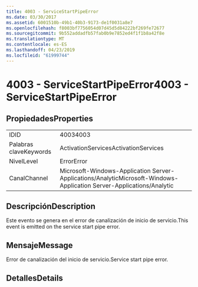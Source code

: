 ```yaml
---
title: 4003 - ServiceStartPipeError
ms.date: 03/30/2017
ms.assetid: 6001510b-49b1-40b3-9173-de1f0031a8e7
ms.openlocfilehash: f8003bf7756054d07d45d5d84222bf269fe72677
ms.sourcegitcommit: 9b552addadfb57fab0b9e7852ed4f1f1b8a42f8e
ms.translationtype: MT
ms.contentlocale: es-ES
ms.lasthandoff: 04/23/2019
ms.locfileid: "61999744"
---
```

# <a name="4003---servicestartpipeerror"></a><span data-ttu-id="152c3-102">4003 - ServiceStartPipeError</span><span class="sxs-lookup"><span data-stu-id="152c3-102">4003 - ServiceStartPipeError</span></span>
## <a name="properties"></a><span data-ttu-id="152c3-103">Propiedades</span><span class="sxs-lookup"><span data-stu-id="152c3-103">Properties</span></span>  
  
|||  
|-|-|  
|<span data-ttu-id="152c3-104">ID</span><span class="sxs-lookup"><span data-stu-id="152c3-104">ID</span></span>|<span data-ttu-id="152c3-105">4003</span><span class="sxs-lookup"><span data-stu-id="152c3-105">4003</span></span>|  
|<span data-ttu-id="152c3-106">Palabras clave</span><span class="sxs-lookup"><span data-stu-id="152c3-106">Keywords</span></span>|<span data-ttu-id="152c3-107">ActivationServices</span><span class="sxs-lookup"><span data-stu-id="152c3-107">ActivationServices</span></span>|  
|<span data-ttu-id="152c3-108">Nivel</span><span class="sxs-lookup"><span data-stu-id="152c3-108">Level</span></span>|<span data-ttu-id="152c3-109">Error</span><span class="sxs-lookup"><span data-stu-id="152c3-109">Error</span></span>|  
|<span data-ttu-id="152c3-110">Canal</span><span class="sxs-lookup"><span data-stu-id="152c3-110">Channel</span></span>|<span data-ttu-id="152c3-111">Microsoft-Windows-Application Server-Applications/Analytic</span><span class="sxs-lookup"><span data-stu-id="152c3-111">Microsoft-Windows-Application Server-Applications/Analytic</span></span>|  
  
## <a name="description"></a><span data-ttu-id="152c3-112">Descripción</span><span class="sxs-lookup"><span data-stu-id="152c3-112">Description</span></span>  
 <span data-ttu-id="152c3-113">Este evento se genera en el error de canalización de inicio de servicio.</span><span class="sxs-lookup"><span data-stu-id="152c3-113">This event is emitted on the service start pipe error.</span></span>  
  
## <a name="message"></a><span data-ttu-id="152c3-114">Mensaje</span><span class="sxs-lookup"><span data-stu-id="152c3-114">Message</span></span>  
 <span data-ttu-id="152c3-115">Error de canalización del inicio de servicio.</span><span class="sxs-lookup"><span data-stu-id="152c3-115">Service start pipe error.</span></span>  
  
## <a name="details"></a><span data-ttu-id="152c3-116">Detalles</span><span class="sxs-lookup"><span data-stu-id="152c3-116">Details</span></span>
